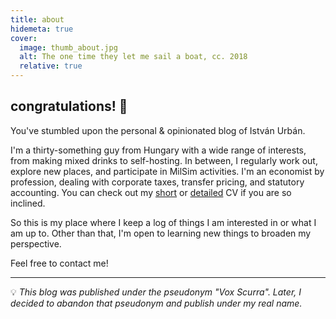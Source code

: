 ```yaml
---
title: about
hidemeta: true
cover:
  image: thumb_about.jpg
  alt: The one time they let me sail a boat, cc. 2018
  relative: true
---
```


## congratulations! :tada:

You've stumbled upon the personal & opinionated blog of István Urbán.

I'm a thirty-something guy from Hungary with a wide range of interests, from making mixed drinks to self-hosting. In between, I regularly work out, explore new places, and participate in MilSim activities. I'm an economist by profession, dealing with corporate taxes, transfer pricing, and statutory accounting. You can check out my [short](/cv/short/) or [detailed](/cv/tldr/) CV if you are so inclined.

So this is my place where I keep a log of things I am interested in or what I am up to. Other than that, I'm open to learning new things to broaden my perspective.

Feel free to contact me!

---

:bulb: *This blog was published under the pseudonym "Vox Scurra". Later, I decided to abandon that pseudonym and publish under my real name.*
